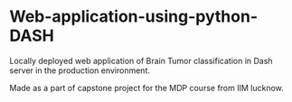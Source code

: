 # Web-application-using-python-DASH

Locally deployed web application of Brain Tumor classification in Dash server in the production environment. 

Made as a part of capstone project for the MDP course from IIM lucknow. 
